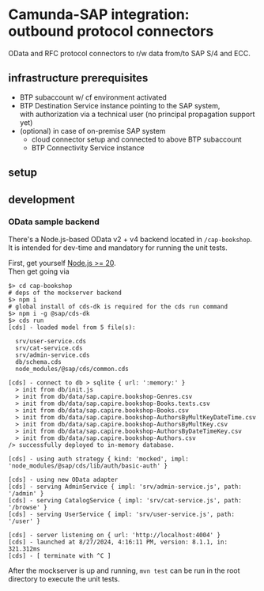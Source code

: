 # Camunda-SAP integration: outbound protocol connectors

OData and RFC protocol connectors to r/w data from/to SAP S/4 and ECC.

## infrastructure prerequisites

- BTP subaccount w/ cf environment activated
- BTP Destination Service instance pointing to the SAP system,  
    with authorization via a technical user (no principal propagation support yet)
- (optional) in case of on-premise SAP system
  - cloud connector setup and connected to above BTP subaccount
  - BTP Connectivity Service instance 

## setup

## development

### OData sample backend

There's a Node.js-based OData v2 + v4 backend located in `/cap-bookshop`.  
It is intended for dev-time and mandatory for running the unit tests.  

First, get yourself [Node.js >= 20](https://nodejs.org/en/download/package-manager/current).  
Then get going via

```shell
$> cd cap-bookshop
# deps of the mockserver backend
$> npm i 
# global install of cds-dk is required for the cds run command
$> npm i -g @sap/cds-dk
$> cds run
[cds] - loaded model from 5 file(s):

  srv/user-service.cds
  srv/cat-service.cds
  srv/admin-service.cds
  db/schema.cds
  node_modules/@sap/cds/common.cds

[cds] - connect to db > sqlite { url: ':memory:' }
  > init from db/init.js
  > init from db/data/sap.capire.bookshop-Genres.csv
  > init from db/data/sap.capire.bookshop-Books.texts.csv
  > init from db/data/sap.capire.bookshop-Books.csv
  > init from db/data/sap.capire.bookshop-AuthorsByMultKeyDateTime.csv
  > init from db/data/sap.capire.bookshop-AuthorsByMultKey.csv
  > init from db/data/sap.capire.bookshop-AuthorsByDateTimeKey.csv
  > init from db/data/sap.capire.bookshop-Authors.csv
/> successfully deployed to in-memory database.

[cds] - using auth strategy { kind: 'mocked', impl: 'node_modules/@sap/cds/lib/auth/basic-auth' }

[cds] - using new OData adapter
[cds] - serving AdminService { impl: 'srv/admin-service.js', path: '/admin' }
[cds] - serving CatalogService { impl: 'srv/cat-service.js', path: '/browse' }
[cds] - serving UserService { impl: 'srv/user-service.js', path: '/user' }

[cds] - server listening on { url: 'http://localhost:4004' }
[cds] - launched at 8/27/2024, 4:16:11 PM, version: 8.1.1, in: 321.312ms
[cds] - [ terminate with ^C ]
```

After the mockserver is up and running, `mvn test` can be run in the root directory to execute the unit tests.